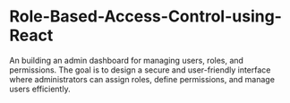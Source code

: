 # Role-Based-Access-Control-using-React
An building an admin dashboard for managing users, roles, and permissions. The goal is to design a secure and user-friendly interface where administrators can assign roles, define permissions, and manage users efficiently.

